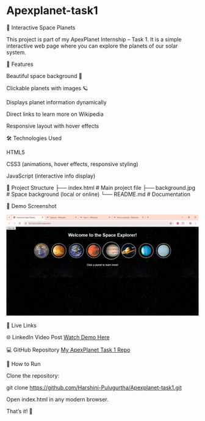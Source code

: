 # Apexplanet-task1
🌌 Interactive Space Planets

This project is part of my ApexPlanet Internship – Task 1.
It is a simple interactive web page where you can explore the planets of our solar system.

🚀 Features

Beautiful space background 🌌

Clickable planets with images 🪐

Displays planet information dynamically

Direct links to learn more on Wikipedia

Responsive layout with hover effects

🛠️ Technologies Used

HTML5

CSS3 (animations, hover effects, responsive styling)

JavaScript (interactive info display)

📂 Project Structure
├── index.html        # Main project file
├── background.jpg    # Space background (local or online)
└── README.md         # Documentation

📸 Demo Screenshot

![Interactive Space Planets Screenshot](./task.png)


🔗 Live Links

🌐 LinkedIn Video Post
[Watch Demo Here](https://www.linkedin.com/posts/harshini-pulugurtha_apexplanet-internship-frontend-activity-7375425571947864065-WnMZ?utm_source=share&utm_medium=member_desktop&rcm=ACoAAEN1RX4BlL_IutP1rHCeyqfXw3vsoeUxF0U)  


💻 GitHub Repository
[My ApexPlanet Task 1 Repo](https://github.com/Harshini-Pulugurtha/Apexplanet-task1)


📖 How to Run

Clone the repository:

git clone https://github.com/Harshini-Pulugurtha/Apexplanet-task1.git


Open index.html in any modern browser.

That’s it! 🎉
